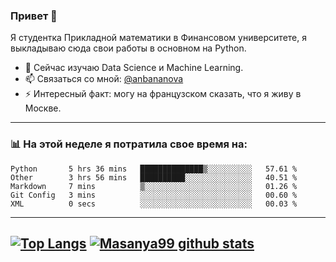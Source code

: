 ### Привет 👋

Я студентка Прикладной математики в Финансовом университете, я выкладываю сюда свои работы в основном на Python.

- 🌱 Cейчас изучаю Data Science и Machine Learning.
- 📫 Связаться со мной: [@anbananova][telegram]
- ⚡ Интересный факт: могу на французском сказать, что я живу в Москве.
---


### 📊 На этой неделе я потратила свое время на:
<!--START_SECTION:waka-->
```text
Python       5 hrs 36 mins   ██████████████▒░░░░░░░░░░   57.61 % 
Other        3 hrs 56 mins   ██████████░░░░░░░░░░░░░░░   40.51 % 
Markdown     7 mins          ▒░░░░░░░░░░░░░░░░░░░░░░░░   01.26 % 
Git Config   3 mins          ░░░░░░░░░░░░░░░░░░░░░░░░░   00.60 % 
XML          0 secs          ░░░░░░░░░░░░░░░░░░░░░░░░░   00.03 % 
```
<!--END_SECTION:waka-->
---
[![Top Langs](https://github-readme-stats.vercel.app/api/top-langs/?username=masanya99&hide=TeX)](https://github.com/masanya99/github-readme-stats)
[![Masanya99 github stats](https://github-readme-stats.vercel.app/api?username=masanya99)](https://github.com/masanya99/github-readme-stats)
---
[telegram]: https://t.me/anbananova
